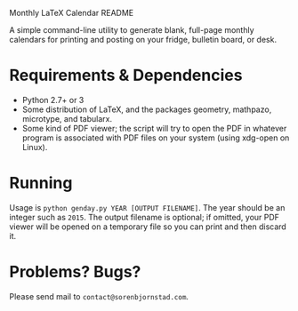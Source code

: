 Monthly LaTeX Calendar README

A simple command-line utility to generate blank, full-page monthly calendars
for printing and posting on your fridge, bulletin board, or desk.

Requirements & Dependencies
===========================

* Python 2.7+ or 3
* Some distribution of LaTeX, and the packages geometry, mathpazo, microtype,
  and tabularx.
* Some kind of PDF viewer; the script will try to open the PDF in whatever
  program is associated with PDF files on your system (using xdg-open on
  Linux).


Running
=======

Usage is `python genday.py YEAR [OUTPUT FILENAME]`. The year should be an integer such as `2015`. The output filename is optional; if omitted, your PDF viewer will be opened on a temporary file so you can print and then discard it.


Problems? Bugs?
================

Please send mail to `contact@sorenbjornstad.com`.
